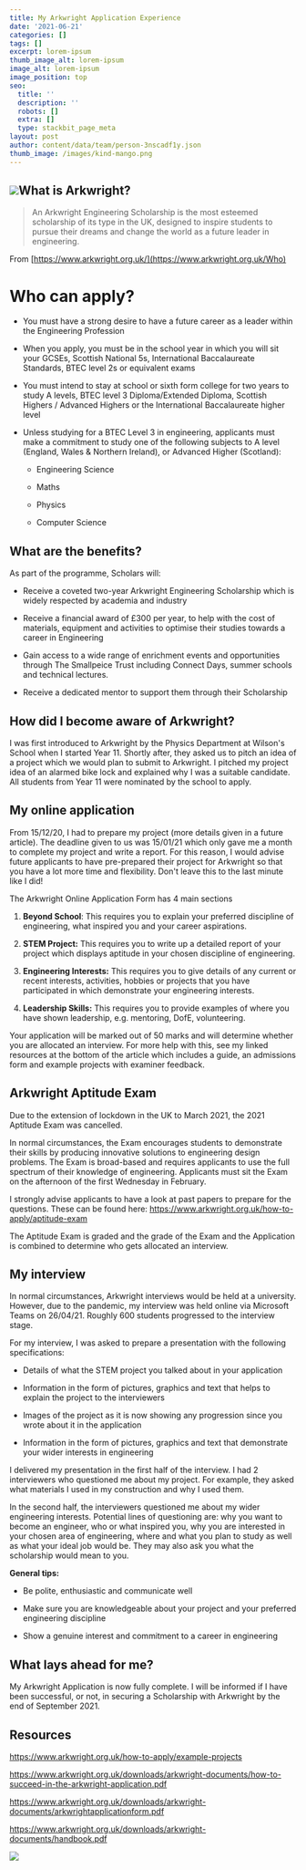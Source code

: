 ```yaml
---
title: My Arkwright Application Experience
date: '2021-06-21'
categories: []
tags: []
excerpt: lorem-ipsum
thumb_image_alt: lorem-ipsum
image_alt: lorem-ipsum
image_position: top
seo:
  title: ''
  description: ''
  robots: []
  extra: []
  type: stackbit_page_meta
layout: post
author: content/data/team/person-3nscadf1y.json
thumb_image: /images/kind-mango.png
---
```

## ![](https://preview--interesting-chili-f8ad4.stackbit.dev/\_static/app-assets/images/Arkwright%20Graphic.png)What is Arkwright?

> An Arkwright Engineering Scholarship is the most esteemed scholarship of its type in the UK, designed to inspire students to pursue their dreams and change the world as a future leader in engineering.

From [https://www.arkwright.org.uk/](https://www.arkwright.org.uk/Who)

# Who can apply?

*   You must have a strong desire to have a future career as a leader within the Engineering Profession

*   When you apply, you must be in the school year in which you will sit your GCSEs, Scottish National 5s, International Baccalaureate Standards, BTEC level 2s or equivalent exams

*   You must intend to stay at school or sixth form college for two years to study A levels, BTEC level 3 Diploma/Extended Diploma, Scottish Highers / Advanced Highers or the International Baccalaureate higher level

*   Unless studying for a BTEC Level 3 in engineering, applicants must make a commitment to study one of the following subjects to A level (England, Wales & Northern Ireland), or Advanced Higher (Scotland):

    *   Engineering Science

    *   Maths

    *   Physics

    *   Computer Science

## &#xA;What are the benefits?

As part of the programme, Scholars will:

*   Receive a coveted two-year Arkwright Engineering Scholarship which is widely respected by
    academia and industry

*   Receive a financial award of £300 per year, to help with the cost of materials, equipment and
    activities to optimise their studies towards a career in Engineering

*   Gain access to a wide range of enrichment events and opportunities through The Smallpeice
    Trust including Connect Days, summer schools and technical lectures.

*   Receive a dedicated mentor to support them through their Scholarship

## How did I become aware of Arkwright?

I was first introduced to Arkwright by the Physics Department at Wilson's School when I started Year 11. Shortly after, they asked us to pitch an idea of a project which we would plan to submit to Arkwright. I pitched my project idea of an alarmed bike lock and explained why I was a suitable candidate. All students from Year 11 were nominated by the school to apply.

## My online application

From 15/12/20, I had to prepare my project (more details given in a future article). The deadline given to us was 15/01/21 which only gave me a month to complete my project and write a report. For this reason, I would advise future applicants to have pre-prepared their project for Arkwright so that you have a lot more time and flexibility. Don't leave this to the last minute like I did!

The Arkwright Online Application Form has 4 main sections

1.  **Beyond School**: This requires you to explain your preferred discipline of engineering, what inspired you and your career aspirations.

2.  **STEM Project:** This requires you to write up a detailed report of your project which displays aptitude in your chosen discipline of engineering.

3.  **Engineering Interests:** This requires you to give details of any current or recent interests, activities, hobbies or projects that you have participated in which    demonstrate your engineering interests.

4.  **Leadership Skills:** This requires you to provide examples of where you have shown leadership, e.g. mentoring, DofE, volunteering.

Your application will be marked out of 50 marks and will determine whether you are allocated an interview. For more help with this, see my linked resources at the bottom of the article which includes a guide, an admissions form and example projects with examiner feedback.

## Arkwright Aptitude Exam

Due to the extension of lockdown in the UK to March 2021, the 2021 Aptitude Exam was cancelled.

In normal circumstances, the Exam encourages students to demonstrate their skills by producing innovative solutions to
engineering design problems. The Exam is broad-based and requires applicants to use the full spectrum of their knowledge of engineering. Applicants must sit the Exam on the afternoon of the first Wednesday in February.

I strongly advise applicants to have a look at past papers to prepare for the questions. These can be found here: <https://www.arkwright.org.uk/how-to-apply/aptitude-exam>

The Aptitude Exam is graded and the grade of the Exam and the Application is combined to determine who gets allocated an interview.

## My interview

In normal circumstances, Arkwright interviews would be held at a university. However, due to the pandemic, my interview was held online via Microsoft Teams on 26/04/21. Roughly 600 students progressed to the interview stage.

For my interview, I was asked to prepare a presentation with the following specifications:

*   Details of what the STEM project you talked about in your application

*   Information in the form of pictures, graphics and text that helps to explain the project to the interviewers

*   Images of the project as it is now showing any progression since you wrote about it in the application

*   Information in the form of pictures, graphics and text that demonstrate your wider interests in engineering

I delivered my presentation in the first half of the interview. I had 2 interviewers who questioned me about my project. For example, they asked what materials I used in my construction and why I used them.

In the second half, the interviewers questioned me about my wider engineering interests. Potential lines of questioning are: why you want to become an engineer, who or what inspired you, why you are interested in your chosen area of engineering, where and what you plan to study as well as what your ideal job would be. They may also ask you what the scholarship would mean to you.

**General tips:**

*   Be polite, enthusiastic and communicate well

*   Make sure you are knowledgeable about your project and your preferred engineering discipline

*   Show a genuine interest and commitment to a career in engineering

## What lays ahead for me?

My Arkwright Application is now fully complete. I will be informed if I have been successful, or not, in securing a Scholarship with Arkwright by the end of September 2021.

## &#xA;Resources

<https://www.arkwright.org.uk/how-to-apply/example-projects>

<https://www.arkwright.org.uk/downloads/arkwright-documents/how-to-succeed-in-the-arkwright-application.pdf>

<https://www.arkwright.org.uk/downloads/arkwright-documents/arkwrightapplicationform.pdf>

<https://www.arkwright.org.uk/downloads/arkwright-documents/handbook.pdf>



![](https://www.google.com/url?sa=i\&url=https%3A%2F%2Fwww.arkwright.org.uk%2Fabout-arkwright%2Fabout-arkwright\&psig=AOvVaw39kyhXu0ITcupUAnyQaNZM\&ust=1624382101244000\&source=images\&cd=vfe\&ved=0CAoQjRxqFwoTCNj3gYSdqfECFQAAAAAdAAAAABAD)
